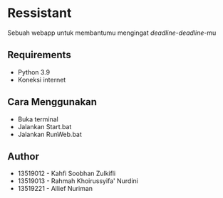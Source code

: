 # Ressistant
Sebuah webapp untuk membantumu mengingat _deadline-deadline_-mu

## Requirements
* Python 3.9
* Koneksi internet

## Cara Menggunakan
* Buka terminal
* Jalankan Start.bat
* Jalankan RunWeb.bat

## Author
* 13519012 - Kahfi Soobhan Zulkifli
* 13519013 - Rahmah Khoirussyifa' Nurdini
* 13519221 - Allief Nuriman